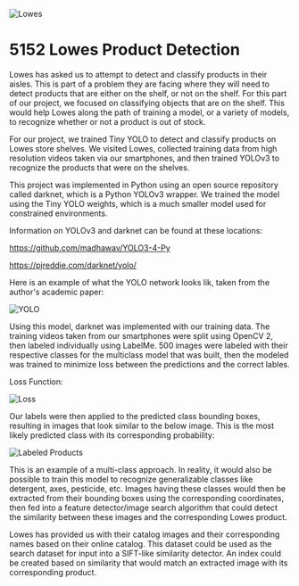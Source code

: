 ![Lowes](https://i.ibb.co/5YyzjrQ/lowes.png)

# 5152 Lowes Product Detection


Lowes has asked us to attempt to detect and classify products in their aisles.  This is part of a problem they are facing where they will need to detect products that are either on the shelf, or not on the shelf.  For this part of our project, we focused on classifying objects that are on the shelf. This would help Lowes along the path of training a model, or a variety of models, to recognize whether or not a product is out of stock.  

For our project, we trained Tiny YOLO to detect and classify products on Lowes store shelves.  We visited Lowes, collected training data from high resolution videos taken via our smartphones, and then trained YOLOv3 to recognize the products that were on the shelves. 

This project was implemented in Python using an open source repository called darknet, which is a Python YOLOv3 wrapper.  We trained the model using the Tiny YOLO weights, which is a much smaller model used for constrained environments.  

Information on YOLOv3 and darknet can be found at these locations: 

https://github.com/madhawav/YOLO3-4-Py

https://pjreddie.com/darknet/yolo/

Here is an example of what the YOLO network looks lik, taken from the author's academic paper: 

![YOLO](https://i.ibb.co/XFNf2vY/yolo.png)


Using this model, darknet was implemented with our training data.  The training videos taken from our smartphones were split using OpenCV 2, then labeled individually using LabelMe.  500 images were labeled with their respective classes for the multiclass model that was built, then the modeled was trained to minimize loss between the predictions and the correct lables.

Loss Function:

![Loss](https://i.ibb.co/f2JCPkC/loss-function.png)

Our labels were then applied to the predicted class bounding boxes, resulting in images that look similar to the below image.  This is the most likely predicted class with its corresponding probability:

![Labeled Products](https://i.ibb.co/Ld0hhv9/products2.png)

This is an example of a multi-class approach.  In reality, it would also be possible to train this model to recognize generalizable classes like detergent, axes, pesticide, etc.  Images having these classes would then be extracted from their bounding boxes using the corresponding coordinates, then fed into a feature detector/image search algorithm that could detect the similarity between these images and the corresponding Lowes product. 

Lowes has provided us with their catalog images and their corresponding names based on their online catalog.  This dataset could be used as the search dataset for input into a SIFT-like similarity detector.  An index could be created based on similarity that would match an extracted image with its corresponding product. 
